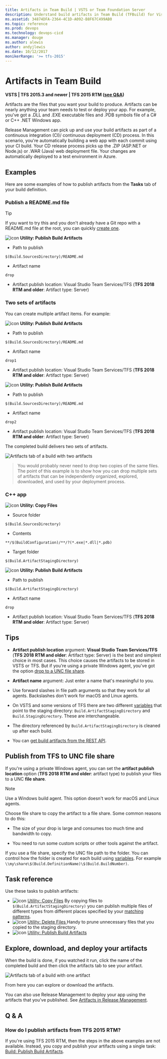 ```yaml
---
title: Artifacts in Team Build | VSTS or Team Foundation Server
description: Understand build artifacts in Team Build (TFBuild) for Visual Studio Team Services (VSTS) and Team Foundation Server (TFS)
ms.assetid: 34874DFA-2364-4C1D-A092-B8F67C499AB0
ms.topic: reference
ms.prod: devops
ms.technology: devops-cicd
ms.manager: douge
ms.author: alewis
author: andyjlewis
ms.date: 10/12/2017
monikerRange: '>= tfs-2015'
---
```



# Artifacts in Team Build

**VSTS | TFS 2015.3 and newer | TFS 2015 RTM ([see Q&A](#tfs-2015))**

Artifacts are the files that you want your build to produce. Artifacts can be nearly anything your team needs to test or deploy your app. For example, you've got a .DLL and .EXE executable files and .PDB symbols file of a C# or C++ .NET Windows app.

Release Management can pick up and use your build artifacts as part of a continuous integration (CI)/ continuous deployment (CD) process. In this scenario, you're automatically building a web app with each commit using your CI build. Your CD release process picks up the .ZIP (ASP.NET or Node.js) or .WAR (Java) web deployment file. Your changes are automatically deployed to a test environment in Azure.

## Examples

Here are some examples of how to publish artifacts from the **Tasks** tab of your build definition.

### Publish a README.md file

> [!TIP]
> If you want to try this and you don't already have a Git repo with a README.md file at the root, you can quickly [create one](../../git/create-new-repo.md).

![icon](../tasks/utility/_img/publish-build-artifacts.png) **Utility: Publish Build Artifacts**

* Path to publish

 ```
$(Build.SourcesDirectory)/README.md
```
* Artifact name

 ```
drop
```

* Artifact publish location: Visual Studio Team Services/TFS (**TFS 2018 RTM and older**: Artifact type: Server)

### Two sets of artifacts

You can create multiple artifact items. For example:

![icon](../tasks/utility/_img/publish-build-artifacts.png) **Utility: Publish Build Artifacts**

* Path to publish

 ```
$(Build.SourcesDirectory)/README.md
```
* Artifact name

 ```
drop1
```

* Artifact publish location: Visual Studio Team Services/TFS (**TFS 2018 RTM and older**: Artifact type: Server)

![icon](../tasks/utility/_img/publish-build-artifacts.png) **Utility: Publish Build Artifacts**

* Path to publish

 ```
$(Build.SourcesDirectory)/README.md
```

* Artifact name

 ```
drop2
```

* Artifact publish location: Visual Studio Team Services/TFS (**TFS 2018 RTM and older**: Artifact type: Server)

The completed build delivers two sets of artifacts.

![Artifacts tab of a build with two artifacts](_img/artifacts/build-with-two-artifacts.png)

> You would probably never need to drop two copies of the same files. The point of this example is to show how you can drop multiple sets of artifacts that can be independently organized, explored, downloaded, and used by your deployment process.

### C++ app

![icon](../tasks/utility/_img/copy-files.png) **Utility: Copy Files**

* Source folder

 ```
$(Build.SourcesDirectory)
```

* Contents

 ```
**/$(BuildConfiguration)/**/?(*.exe|*.dll|*.pdb)
```

* Target folder

 ```
$(Build.ArtifactStagingDirectory)
```

![icon](../tasks/utility/_img/publish-build-artifacts.png) **Utility: Publish Build Artifacts**

* Path to publish

 ```
$(Build.ArtifactStagingDirectory)
```

* Artifact name

 ```
drop
```

* Artifact publish location: Visual Studio Team Services/TFS (**TFS 2018 RTM and older**: Artifact type: Server)

## Tips

* **Artifact publish location** argument: **Visual Studio Team Services/TFS** (**TFS 2018 RTM and older**: Artifact type: Server) is the best and simplest choice in most cases. This choice causes the artifacts to be stored in VSTS or TFS. But if you're using a private Windows agent, you've got the option [drop to a UNC file share](#unc-file-share).

* **Artifact name** argument: Just enter a name that's meaningful to you.

* Use forward slashes in file path arguments so that they work for all agents. Backslashes don't work for macOS and Linux agents.

* On VSTS and some versions of TFS there are two different [variables](variables.md) that point to the staging directory: `Build.ArtifactStagingDirectory` and `Build.StagingDirectory`. These are interchangeable.

* The directory referenced by `Build.ArtifactStagingDirectory` is cleaned up after each build.

* You can [get build artifacts from the REST API](../../integrate/index.md).

<h2 id="unc-file-share">Publish from TFS to UNC file share</h2>

If you're using a private Windows agent, you can set the **artifact publish location** option (**TFS 2018 RTM and older**: artifact type) to publish your files to a UNC **file share**.

> [!NOTE]
>
> Use a Windows build agent. This option doesn't work for macOS and Linux agents.

Choose file share to copy the artifact to a file share. Some common reasons to do this:

* The size of your drop is large and consumes too much time and bandwidth to copy.

* You need to run some custom scripts or other tools against the artifact.

If you use a file share, specify the UNC file path to the folder. You can control how the folder is created for each build using [variables](variables.md). For example ```\\my\share\$(Build.DefinitionName)\$(Build.BuildNumber)```.

## Task reference

Use these tasks to publish artifacts:

* ![icon](../tasks/utility/_img/copy-files.png) [Utility: Copy Files](../tasks/utility/copy-files.md) By copying files to `$(Build.ArtifactStagingDirectory)` you can publish multiple files of different types from different places specified by your [matching patterns](../tasks/file-matching-patterns.md).
* ![icon](../tasks/utility/_img/delete-files.png) [Utility: Delete Files ](../tasks/utility/delete-files.md) Handy to prune unnecessary files that you copied to the staging directory.
* ![icon](../tasks/utility/_img/publish-build-artifacts.png) [Utility: Publish Build Artifacts](../tasks/utility/publish-build-artifacts.md)

## Explore, download, and deploy your artifacts

When the build is done, if you watched it run, click the name of the completed build and then click the artifacts tab to see your artifact.

![Artifacts tab of a build with one artifact](_img/artifacts/build-artifact-tab.png)

From here you can explore or download the artifacts.

You can also use Release Management to deploy your app using the artifacts that you've published. See [Artifacts in Release Management](../release/artifacts.md).

## Q & A
<!-- BEGINSECTION class="md-qanda" -->

<h3 id="tfs-2015">How do I publish artifacts from TFS 2015 RTM?</h3>

If you're using TFS 2015 RTM, then the steps in the above examples are not available. Instead, you copy and publish your artifacts using a single task: [Build: Publish Build Artifacts](../tasks/utility/publish-build-artifacts.md).

<!-- ENDSECTION -->
